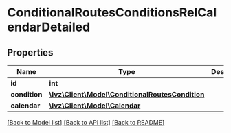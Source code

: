 # ConditionalRoutesConditionsRelCalendarDetailed

## Properties
Name | Type | Description | Notes
------------ | ------------- | ------------- | -------------
**id** | **int** |  | [optional] 
**condition** | [**\Ivz\Client\Model\ConditionalRoutesCondition**](ConditionalRoutesCondition.md) |  | 
**calendar** | [**\Ivz\Client\Model\Calendar**](Calendar.md) |  | 

[[Back to Model list]](../README.md#documentation-for-models) [[Back to API list]](../README.md#documentation-for-api-endpoints) [[Back to README]](../README.md)


